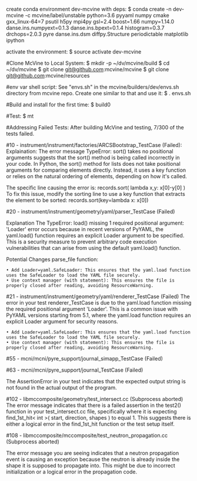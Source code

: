 create conda environment dev-mcvine with deps:
$ conda create -n dev-mcvine -c mcvine/label/unstable python=3.6 pyyaml numpy cmake gxx_linux-64=7 psutil h5py mpi4py gsl=2.4 boost=1.66 numpy=1.14.0 danse.ins.numpyext=0.1.3 danse.ins.bpext=0.1.4 histogram=0.3.7 drchops=2.0.3 pyre danse.ins.dsm diffpy.Structure periodictable matplotlib ipython

activate the environment:
$ source activate dev-mcvine

#Clone McVine to Local System:
$ mkdir -p ~/dv/mcvine/build
$ cd ~/dv/mcvine
$ git clone git@github.com:mcvine/mcvine
$ git clone git@github.com:mcvine/resources

#env var shell script:
See "envs.sh" in the  mcvine/builders/dev/envs.sh directory from mcvine repo. Create one similar to that and use it:
$ . envs.sh

#Build and install for the first time:
$ build0

#Test:
$ mt

#Addressing Failed Tests: 
After building McVine and testing, 7/300 of the tests failed.

#10 - instrument/instrument/factories/ARCSBootstrap_TestCase (Failed):
Explaination:
The error message TypeError: sort() takes no positional arguments suggests that the sort() method is being called incorrectly in your code. In Python, the sort() method for lists does not take positional arguments for comparing elements directly. Instead, it uses a key function or relies on the natural ordering of elements, depending on how it's called.

The specific line causing the error is: 
records.sort( lambda x,y: x[0]-y[0] )
To fix this issue, modify the sorting line to use a key function that extracts the element to be sorted:
records.sort(key=lambda x: x[0])

#20 - instrument/instrument/geometry/yaml/parser_TestCase (Failed)

Explanation
The TypeError: load() missing 1 required positional argument: 'Loader' error occurs because in recent versions of PyYAML, the yaml.load() function requires an explicit Loader argument to be specified. This is a security measure to prevent arbitrary code execution vulnerabilities that can arise from using the default yaml.load() function.

Potential Changes
parse_file function:

    • Add Loader=yaml.SafeLoader: This ensures that the yaml.load function uses the SafeLoader to load the YAML file securely.
    • Use context manager (with statement): This ensures the file is properly closed after reading, avoiding ResourceWarning.

#21 - instrument/instrument/geometry/yaml/renderer_TestCase (Failed)
The error in your test renderer_TestCase is due to the yaml.load function missing the required positional argument 'Loader'. This is a common issue with PyYAML versions starting from 5.1, where the yaml.load function requires an explicit Loader argument for security reasons.

    • Add Loader=yaml.SafeLoader: This ensures that the yaml.load function uses the SafeLoader to load the YAML file securely.
    • Use context manager (with statement): This ensures the file is properly closed after reading, avoiding ResourceWarning.

#55 - mcni/mcni/pyre_support/journal_simapp_TestCase (Failed)


#63 - mcni/mcni/pyre_support/journal_TestCase (Failed)

The AssertionError in your test indicates that the expected output string is not found in the actual output of the program. 

#102 - libmccomposite/geometry/test_intersect.cc (Subprocess aborted)
The error message indicates that there is a failed assertion in the test2() function in your test_intersect.cc file, specifically where it is expecting find_1st_hit< int >( start, direction, shapes ) to equal 1. This suggests there is either a logical error in the find_1st_hit function or the test setup itself.

#108 - libmccomposite/mccomposite/test_neutron_propagation.cc (Subprocess aborted)

The error message you are seeing indicates that a neutron propagation event is causing an exception because the neutron is already inside the shape it is supposed to propagate into. This might be due to incorrect initialization or a logical error in the propagation code.
